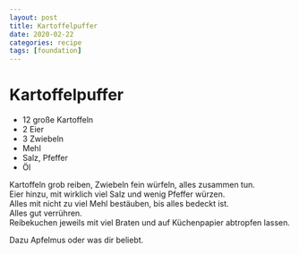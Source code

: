 ```yaml
---
layout: post
title: Kartoffelpuffer
date: 2020-02-22
categories: recipe
tags: [foundation]
---
```

# Kartoffelpuffer

- 12 große Kartoffeln
- 2 Eier
- 3 Zwiebeln
- Mehl
- Salz, Pfeffer
- Öl

Kartoffeln grob reiben, Zwiebeln fein würfeln, alles zusammen tun.  
Eier hinzu, mit wirklich viel Salz und wenig Pfeffer würzen.  
Alles mit nicht zu viel Mehl bestäuben, bis alles bedeckt ist.  
Alles gut verrühren.  
Reibekuchen jeweils mit viel Braten und auf Küchenpapier abtropfen lassen.  
  
Dazu Apfelmus oder was dir beliebt.  
